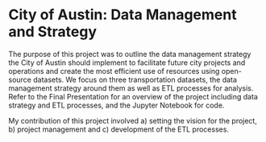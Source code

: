 # City of Austin: Data Management and Strategy
The purpose of this project was to outline the data management strategy the City of Austin should implement to facilitate future city projects and operations and create the most efficient use of resources using open-source datasets. We focus on three transportation datasets, the data management strategy around them as well as ETL processes for analysis. Refer to the Final Presentation for an overview of the project including data strategy and ETL processes, and the Jupyter Notebook for code.

My contribution of this project involved a) setting the vision for the project, b) project management and c) development of the ETL processes.
